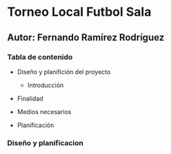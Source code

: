 # Torneo Local Futbol Sala

## Autor: Fernando Ramírez Rodríguez

### Tabla de contenido

+ Diseño y planifición del proyecto

  + Introducción

+ Finalidad

+ Medios necesarios

+ Planificación


### Diseño y planificacion